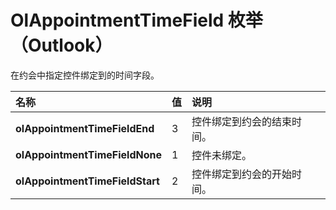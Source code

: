 
# OlAppointmentTimeField 枚举 （Outlook）

在约会中指定控件绑定到的时间字段。



|**名称**|**值**|**说明**|
|:-----|:-----|:-----|
|**olAppointmentTimeFieldEnd**|3|控件绑定到约会的结束时间。|
|**olAppointmentTimeFieldNone**|1|控件未绑定。|
|**olAppointmentTimeFieldStart**|2|控件绑定到约会的开始时间。|
